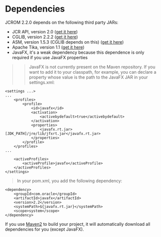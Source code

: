 # Dependencies #

JCROM 2.2.0 depends on the following third party JARs:

  * JCR API, version 2.0 ([get it here](http://repo1.maven.org/maven2/javax/jcr/jcr/2.0/jcr-2.0.jar))
  * CGLIB, version 2.2.2 ([get it here](http://repo1.maven.org/maven2/cglib/cglib/2.2.2/cglib-2.2.2.jar))
  * ASM, version 1.5.3 (CGLIB depends on this) ([get it here](http://repo1.maven.org/maven2/asm/asm/3.3.1/asm-3.3.1.jar))
  * Apache Tika, version 1.1 ([get it here](http://repo1.maven.org/maven2/org/apache/tika/tika-core/1.1/tika-core-1.1.jar))
  * JavaFX, it's a weak dependency because this dependence is only required if you use JavaFX properties
> > JavaFX is not currently present on the Maven repository.
> > If you want to add it to your classpath, for example, you can declare a property whose value is the path to the JavaFX JAR in your settings.xml:

```
<settings ...>
...
	<profiles>
		<profile>
			<id>javafx</id>
			<activation>
				<activebydefault>true</activebydefault>
			</activation>
			<properties>
				<javafx.rt.jar>[JDK_PATH]/jre/lib/jfxrt.jar</javafx.rt.jar>
			</properties>
		</profile>
	</profiles>
...

	<activeProfiles>
		<activeProfile>javafx</activeProfile>
	</activeProfiles>
</settings>
```


> In your pom.xml, you add the following dependency:
```
<dependency>
	<groupId>com.oracle</groupId>
	<artifactId>javafx</artifactId>
	<version>2.2</version>
	<systemPath>${javafx.rt.jar}</systemPath>
	<scope>system</scope>
</dependency>
```

If you use [Maven2](http://maven.apache.org) to build your project, it will automatically download all dependencies for you (except JavaFX).